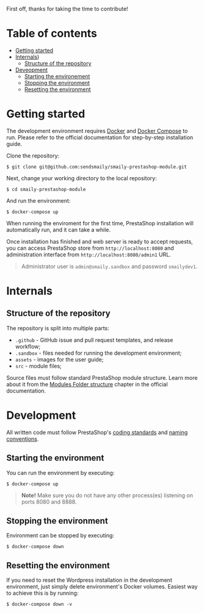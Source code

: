 First off, thanks for taking the time to contribute!


# Table of contents

- [Getting started](#getting-started)
- [Internals](#internals))
    - [Structure of the repository](#structure-of-the-repository)
- [Deveopment](#development)
    - [Starting the environement](#starting-the-environment)
    - [Stopping the environment](#stopping-the-environment)
    - [Resetting the environment](#resetting-the-environment)


# Getting started

The development environment requires [Docker](https://docs.docker.com/) and [Docker Compose](https://docs.docker.com/compose/) to run. Please refer to the official documentation for step-by-step installation guide.

Clone the repository:

    $ git clone git@github.com:sendsmaily/smaily-prestashop-module.git

Next, change your working directory to the local repository:

    $ cd smaily-prestashop-module

And run the environment:

    $ docker-compose up

When running the enviroment for the first time, PrestaShop installation will automatically run, and it can take a while.

Once installation has finished and web server is ready to accept requests, you can access PrestaShop store from `http://localhost:8080` and administration interface from `http://localhost:8080/admin1` URL.

> Administrator user is `admin@smaily.sandbox` and password `smailydev1`.


# Internals

## Structure of the repository

The repository is split into multiple parts:

- `.github` - GitHub issue and pull request templates, and release workflow;
- `.sandbox` - files needed for running the development environment;
- `assets` - images for the user guide;
- `src` - module files;

Source files must follow standard PrestaShop module structure. Learn more about it from the [Modules Folder structure](https://devdocs.prestashop.com/1.7/modules/creation/module-file-structure/) chapter in the official documentation.


# Development

All written code must follow PrestaShop's [coding standards](https://devdocs.prestashop.com/1.7/development/coding-standards/) and [naming conventions](https://devdocs.prestashop.com/1.7/development/naming-conventions/).

## Starting the environment

You can run the environment by executing:

    $ docker-compose up

> **Note!** Make sure you do not have any other process(es) listening on ports 8080 and 8888.

## Stopping the environment

Environment can be stopped by executing:

    $ docker-compose down

## Resetting the environment

If you need to reset the Wordpress installation in the development environment, just simply delete environment's Docker volumes. Easiest way to achieve this is by running:

    $ docker-compose down -v
